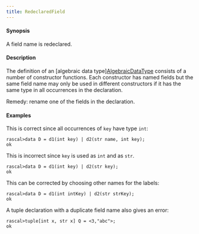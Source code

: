 ```yaml
---
title: RedeclaredField
---
```


#### Synopsis

A field name is redeclared.

#### Description

The definition of an [algebraic data type][AlgebraicDataType](../../Rascal/Declarations/AlgebraicDataType) consists of a number of constructor functions.
Each constructor has named fields but the same field name may only be used in different constructors
if it has the same type in all occurrences in the declaration.

Remedy: rename one of the fields in the declaration.

#### Examples

This is correct since all occurrences of `key` have type `int`:

```rascal-shell
rascal>data D = d1(int key) | d2(str name, int key);
ok
```
This is incorrect since `key` is used as `int` and as `str`.

```rascal-shell
rascal>data D = d1(int key) | d2(str key);
ok
```
This can be corrected by choosing other names for the labels:

```rascal-shell
rascal>data D = d1(int intKey) | d2(str strKey);
ok
```

A tuple declaration with a duplicate field name also gives an error:

```rascal-shell
rascal>tuple[int x, str x] Q = <3,"abc">;
ok
```


